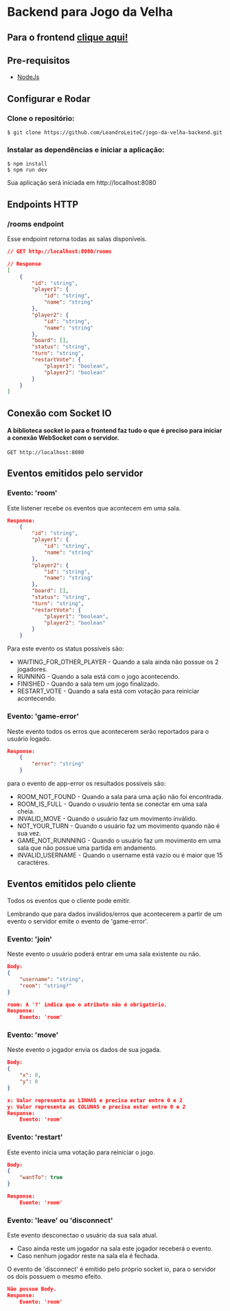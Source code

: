 # Backend para Jogo da Velha
## Para o frontend [clique aqui!](https://github.com/Plops013/jogo-da-velha-react)

## Pre-requisitos
 - [NodeJs](https://nodejs.org/)

## Configurar e Rodar

### Clone o repositório:

```
$ git clone https://github.com/LeandroLeiteC/jogo-da-velha-backend.git
```
### Instalar as dependências e iniciar a aplicação:
```
$ npm install
$ npm run dev
```
Sua aplicação será iniciada em http://localhost:8080

## Endpoints HTTP

### /rooms endpoint
Esse endpoint retorna todas as salas disponíveis.

```json
// GET http://localhost:8080/rooms

// Response
[
    {
        "id": "string",
        "player1": {
            "id": "string",
            "name": "string"
        },
        "player2": {
            "id": "string",
            "name": "string"
        },
        "board": [],
        "status": "string",
        "turn": "string",
        "restartVote": {
            "player1": "boolean",
            "player2": "boolean"
        }
    }
]
```
## Conexão com Socket IO 

#### A biblioteca socket io para o frontend faz tudo o que é preciso para iniciar a conexão WebSocket com o servidor.
```http
GET http://localhost:8080
```

## Eventos emitidos pelo servidor

### Evento: 'room'
Este listener recebe os eventos que acontecem em uma sala.
```json
Response:
    {
        "id": "string",
        "player1": {
            "id": "string",
            "name": "string"
        },
        "player2": {
            "id": "string",
            "name": "string"
        },
        "board": [],
        "status": "string",
        "turn": "string",
        "restartVote": {
            "player1": "boolean",
            "player2": "boolean"
        }
    }
```
Para este evento os status possíveis são:
 
   - WAITING_FOR_OTHER_PLAYER - Quando a sala ainda não possue os 2 jogadores.
   - RUNNING - Quando a sala está com o jogo acontecendo.
   - FINISHED - Quando a sala tem um jogo finalizado.
   - RESTART_VOTE - Quando a sala está com votação para reiniciar acontecendo.

### Evento: 'game-error'
Neste evento todos os erros que acontecerem serão reportados para o usuário logado.
```json
Response:
    {
        "error": "string"
    }
```
para o evento de app-error os resultados possíveis são:

   - ROOM_NOT_FOUND - Quando a sala para uma ação não foi encontrada.
   - ROOM_IS_FULL - Quando o usuário tenta se conectar em uma sala cheia.
   - INVALID_MOVE - Quando o usuário faz um movimento inválido.
   - NOT_YOUR_TURN - Quando o usuário faz um movimento quando não é sua vez.
   - GAME_NOT_RUNNNING - Quando o usuário faz um movimento em uma sala que não possue uma partida em andamento.
   - INVALID_USERNAME - Quando o username está vazio ou é maior que 15 caractéres.

## Eventos emitidos pelo cliente
Todos os eventos que o cliente pode emitir.

Lembrando que para dados inválidos/erros que acontecerem a partir de um evento o servidor emite o evento de 'game-error'.
### Evento: 'join'
Neste evento o usuário poderá entrar em uma sala existente ou não.

```json
Body:
{
    "username": "string",
    "room": "string?"
}

room: A '?' indica que o atributo não é obrigatório.
Response:
    Evento: 'room'
```
### Evento: 'move'
Neste evento o jogador envia os dados de sua jogada.
```json
Body:
{
    "x": 0,
    "y": 0
}

x: Valor representa as LINHAS e precisa estar entre 0 e 2
y: Valor representa as COLUNAS e precisa estar entre 0 e 2
Response:
    Evento: 'room'
```

### Evento: 'restart'
Este evento inicia uma votação para reiniciar o jogo.
```json
Body:
{
    "wantTo": true
}

Response:
    Evento: 'room'
```

### Evento: 'leave' ou 'disconnect'
Este evento desconectao o usuário da sua sala atual.

- Caso ainda reste um jogador na sala este jogador receberá o evento.
- Caso nenhum jogador reste na sala ela é fechada.

O evento de 'disconnect' é emitido pelo próprio socket io, para o servidor os dois possuem o mesmo efeito.
```json
Não possue Body.
Response:
    Evento: 'room'
```